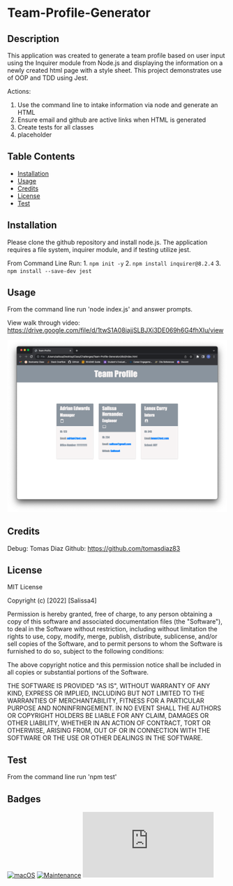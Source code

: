 # Team-Profile-Generator

## Description

This application was created to generate a team profile based on user input using the Inquirer module from Node.js and displaying the information on a newly created html page with a style sheet. This project demonstrates use of OOP and TDD using Jest.

Actions:
1. Use the command line to intake information via node and generate an HTML
2. Ensure email and github are active links when HTML is generated
3. Create tests for all classes
4. placeholder 


## Table Contents
* [Installation](#installation)
* [Usage](#usage)
* [Credits](#credits)
* [License](#license)
* [Test](#test)

## Installation

Please clone the github repository and install node.js. The application requires a file system, inquirer module, and if testing utilize jest. 

From Command Line Run:
    1. `npm init -y`
    2. `npm install inquirer@8.2.4`
    3. `npm install --save-dev jest`

## Usage

From the command line run 'node index.js' and answer prompts. 

View walk through video: https://drive.google.com/file/d/1twS1A08iajjSLBJXi3DE069h6G4fhXIu/view

![Team Profile Gen](/assets/images/teamprofile.png)

## Credits

Debug: Tomas Diaz           Github: https://github.com/tomasdiaz83

## License

MIT License

Copyright (c) [2022] [Salissa4]

Permission is hereby granted, free of charge, to any person obtaining a copy
of this software and associated documentation files (the "Software"), to deal
in the Software without restriction, including without limitation the rights
to use, copy, modify, merge, publish, distribute, sublicense, and/or sell
copies of the Software, and to permit persons to whom the Software is
furnished to do so, subject to the following conditions:

The above copyright notice and this permission notice shall be included in all
copies or substantial portions of the Software.

THE SOFTWARE IS PROVIDED "AS IS", WITHOUT WARRANTY OF ANY KIND, EXPRESS OR
IMPLIED, INCLUDING BUT NOT LIMITED TO THE WARRANTIES OF MERCHANTABILITY,
FITNESS FOR A PARTICULAR PURPOSE AND NONINFRINGEMENT. IN NO EVENT SHALL THE
AUTHORS OR COPYRIGHT HOLDERS BE LIABLE FOR ANY CLAIM, DAMAGES OR OTHER
LIABILITY, WHETHER IN AN ACTION OF CONTRACT, TORT OR OTHERWISE, ARISING FROM,
OUT OF OR IN CONNECTION WITH THE SOFTWARE OR THE USE OR OTHER DEALINGS IN THE
SOFTWARE.

## Test

From the command line run 'npm test'

## Badges

[![macOS](https://svgshare.com/i/ZjP.svg)](https://svgshare.com/i/ZjP.svg)
[![Maintenance](https://img.shields.io/badge/Maintained%3F-no-red.svg)](https://bitbucket.org/lbesson/ansi-colors)
[![GitHub license](https://badgen.net/github/license/Naereen/Strapdown.js)](https://github.com/Naereen/StrapDown.js/blob/master/LICENSE)